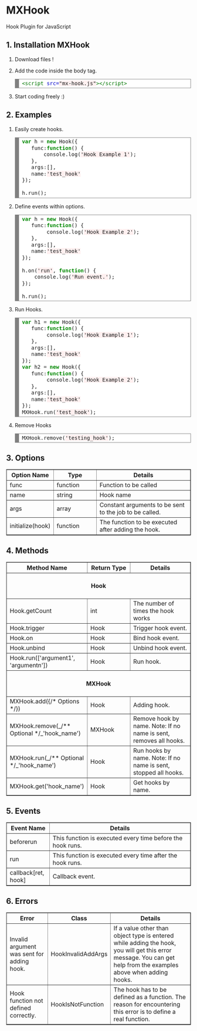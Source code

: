 # MXHook

Hook Plugin for JavaScript

## 1\. Installation MXHook

1.  Download files !

2.  Add the code inside the body tag.

    <div style="background: #ffffff; overflow:auto;width:auto;border:solid gray;border-width:.1em .1em .1em .8em;padding:.2em .6em;">

    <pre style="margin: 0; line-height: 125%"><span style="color: #007700">&lt;script</span> <span style="color: #0000CC">src=</span><span style="background-color: #fff0f0">"mx-hook.js"</span><span style="color: #007700">&gt;&lt;/script&gt;</span>
    </pre>

    </div>

3.  Start coding freely :)

## 2\. Examples

1.  Easily create hooks.

    <div style="background: #ffffff; overflow:auto;width:auto;border:solid gray;border-width:.1em .1em .1em .8em;padding:.2em .6em;">

    <pre style="margin: 0; line-height: 125%"><span style="color: #008800; font-weight: bold">var</span> h <span style="color: #333333">=</span> <span style="color: #008800; font-weight: bold">new</span> Hook({
       func<span style="color: #333333">:</span><span style="color: #008800; font-weight: bold">function</span>() {
           console.log(<span style="background-color: #fff0f0">'Hook Example 1'</span>);
       },
       args<span style="color: #333333">:</span>[],
       name<span style="color: #333333">:</span><span style="background-color: #fff0f0">'test_hook'</span>
    });

    h.run();
    </pre>

    </div>

2.  Define events within options.

    <div style="background: #ffffff; overflow:auto;width:auto;border:solid gray;border-width:.1em .1em .1em .8em;padding:.2em .6em;">

    <pre style="margin: 0; line-height: 125%"><span style="color: #008800; font-weight: bold">var</span> h <span style="color: #333333">=</span> <span style="color: #008800; font-weight: bold">new</span> Hook({
       func<span style="color: #333333">:</span><span style="color: #008800; font-weight: bold">function</span>() {
    		console.log(<span style="background-color: #fff0f0">'Hook Example 2'</span>);
       },
       args<span style="color: #333333">:</span>[],
       name<span style="color: #333333">:</span><span style="background-color: #fff0f0">'test_hook'</span>
    });

    h.on(<span style="background-color: #fff0f0">'run'</span>, <span style="color: #008800; font-weight: bold">function</span>() {
    	console.log(<span style="background-color: #fff0f0">'Run event.'</span>);
    });

    h.run();
    </pre>

    </div>

3.  Run Hooks.

    <div style="background: #ffffff; overflow:auto;width:auto;border:solid gray;border-width:.1em .1em .1em .8em;padding:.2em .6em;">

    <pre style="margin: 0; line-height: 125%"><span style="color: #008800; font-weight: bold">var</span> h1 <span style="color: #333333">=</span> <span style="color: #008800; font-weight: bold">new</span> Hook({
       func<span style="color: #333333">:</span><span style="color: #008800; font-weight: bold">function</span>() {
    		console.log(<span style="background-color: #fff0f0">'Hook Example 1'</span>);
       },
       args<span style="color: #333333">:</span>[],
       name<span style="color: #333333">:</span><span style="background-color: #fff0f0">'test_hook'</span>
    });
    <span style="color: #008800; font-weight: bold">var</span> h2 <span style="color: #333333">=</span> <span style="color: #008800; font-weight: bold">new</span> Hook({
       func<span style="color: #333333">:</span><span style="color: #008800; font-weight: bold">function</span>() {
    		console.log(<span style="background-color: #fff0f0">'Hook Example 2'</span>);
       },
       args<span style="color: #333333">:</span>[],
       name<span style="color: #333333">:</span><span style="background-color: #fff0f0">'test_hook'</span>
    });
    MXHook.run(<span style="background-color: #fff0f0">'test_hook'</span>);
    </pre>

    </div>

4.  Remove Hooks

    <div style="background: #ffffff; overflow:auto;width:auto;border:solid gray;border-width:.1em .1em .1em .8em;padding:.2em .6em;">

    <pre style="margin: 0; line-height: 125%">MXHook.remove(<span style="background-color: #fff0f0">'testing_hook'</span>);
    </pre>

    </div>

## 3\. Options

<table border="1" width="100%" cellpadding="0" cellspacing="0">

<thead>

<tr>

<th width="100">Option Name</th>

<th width="100">Type</th>

<th>Details</th>

</tr>

</thead>

<tbody>

<tr>

<td class="title">func</td>

<td class="title">function</td>

<td>Function to be called</td>

</tr>

<tr>

<td class="title">name</td>

<td class="title">string</td>

<td>Hook name</td>

</tr>

<tr>

<td class="title">args</td>

<td class="title">array</td>

<td>Constant arguments to be sent to the job to be called.</td>

</tr>

<tr>

<td class="title">initialize(hook)</td>

<td class="title">function</td>

<td>The function to be executed after adding the hook.</td>

</tr>

</tbody>

</table>

## 4\. Methods

<table border="1" width="100%" cellpadding="0" cellspacing="0">

<thead>

<tr>

<th width="100">Method Name</th>

<th width="100">Return Type</th>

<th>Details</th>

</tr>

</thead>

<tbody>

<tr>

<td colspan="3" class="title" align="center">

#### Hook

</td>

</tr>

<tr>

<td class="title">Hook.getCount</td>

<td class="title">int</td>

<td>The number of times the hook works</td>

</tr>

<tr>

<td class="title">Hook.trigger</td>

<td class="title">Hook</td>

<td>Trigger hook event.</td>

</tr>

<tr>

<td class="title">Hook.on</td>

<td class="title">Hook</td>

<td>Bind hook event.</td>

</tr>

<tr>

<td class="title">Hook.unbind</td>

<td class="title">Hook</td>

<td>Unbind hook event.</td>

</tr>

<tr>

<td class="title">Hook.run(['argument1', 'argumentn'])</td>

<td class="title">Hook</td>

<td>Run hook.</td>

</tr>

<tr>

<td colspan="3" class="title" align="center">

#### MXHook

</td>

</tr>

<tr>

<td class="title">MXHook.add({/* Options */})</td>

<td class="title">Hook</td>

<td>Adding hook.</td>

</tr>

<tr>

<td class="title">MXHook.remove(_/** Optional */_'hook_name')</td>

<td class="title">MXHook</td>

<td>Remove hook by name. Note: If no name is sent, removes all hooks.</td>

</tr>

<tr>

<td class="title">MXHook.run(_/** Optional */_'hook_name')</td>

<td class="title">Hook</td>

<td>Run hooks by name. Note: If no name is sent, stopped all hooks.</td>

</tr>

<tr>

<td class="title">MXHook.get('hook_name')</td>

<td class="title">Hook</td>

<td>Get hooks by name.</td>

</tr>

</tbody>

</table>

## 5\. Events

<table border="1" width="100%" cellpadding="0" cellspacing="0">

<thead>

<tr>

<th width="100">Event Name</th>

<th>Details</th>

</tr>

</thead>

<tbody>

<tr>

<td class="title">beforerun</td>

<td>This function is executed every time before the hook runs.</td>

</tr>

<tr>

<td class="title">run</td>

<td>This function is executed every time after the hook runs.</td>

</tr>

<tr>

<td class="title">callback[ret, hook]</td>

<td>Callback event.</td>

</tr>

</tbody>

</table>

## 6\. Errors

<table border="1" width="100%" cellpadding="0" cellspacing="0" id="errors">

<thead>

<tr>

<th>Error</th>

<th width="100">Class</th>

<th>Details</th>

</tr>

</thead>

<tbody>

<tr>

<td class="title">Invalid argument was sent for adding hook.</td>

<td class="title">HookInvalidAddArgs</td>

<td>If a value other than object type is entered while adding the hook, you will get this error message. You can get help from the examples above when adding hooks.</td>

</tr>

<tr>

<td class="title">Hook function not defined correctly.</td>

<td class="title">HookIsNotFunction</td>

<td>The hook has to be defined as a function. The reason for encountering this error is to define a real function.</td>

</tr>

</tbody>

</table>